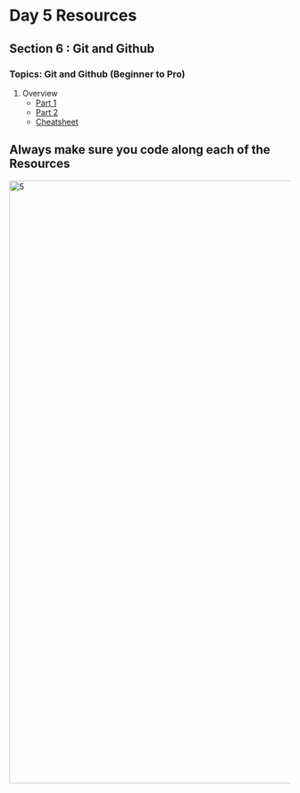 # Day 5 Resources 

## Section 6 : Git and Github

### Topics: Git and Github (Beginner to Pro)
1. Overview
    * [Part 1](https://youtu.be/hrTQipWp6co)
    * [Part 2](https://youtu.be/1ibmWyt8hfw)
    * [Cheatsheet](https://supersimple.dev/courses/git-github-course)
    


## Always make sure you code along each of the Resources 

<img width="1080" height="1080" alt="5" src="https://github.com/user-attachments/assets/94491135-3f20-4a53-9045-4e0227ebafe1" />

